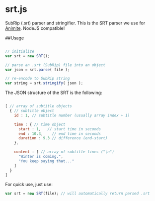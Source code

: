 srt.js
======

SubRip (.srt) parser and stringifier. This is the SRT parser we use for [Animite](http://github.com/vas/animite). NodeJS compatible!

##Usage

```javascript

// initialize
var srt = new SRT();

// parse an .srt (SubRip) file into an object
var json = srt.parse( file );

// re-encode to SubRip string
var string = srt.stringify( json );
```

The JSON structure of the SRT is the following:

```javascript

[ // array of subtitle objects
  { // subtitle object
    id : 1, // subtitle number (usually array index + 1)

    time : { // time object
      start : 1,   // start time in seconds
      end : 10.3,    // end time in seconds
      duration : 9.3 // difference (end-start)
    },

    content : [ // array of subtitle lines ("\n")
      "Winter is coming.", 
      "You keep saying that..."
    ]
  }
]

```

For quick use, just use:

```javascript
var srt = new SRT(file); // will automatically return parsed .srt
```

